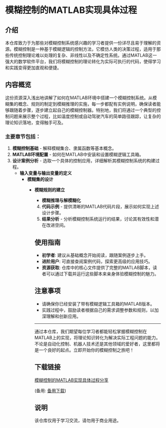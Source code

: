 # 模糊控制的MATLAB实现具体过程

## 介绍

本仓库致力于为那些对模糊控制系统感兴趣的学习者提供一份详尽且易于理解的资源。模糊控制是一种基于模糊逻辑的控制方法，它模仿人类的决策过程，适用于那些传统控制理论难以处理的复杂、非线性以及不确定性系统。通过MATLAB这一强大的数学软件平台，我们将模糊控制的理论转化为实际可执行的代码，使得学习和实践变得更加直观和便捷。

## 内容概览

这份资源深入浅出地讲解了如何在MATLAB环境中搭建一个模糊控制系统。从模糊集的概念、规则的制定到模糊推理的实施，每一步都配有实例说明，确保读者能够跟随着步骤，逐步建立起自己的模糊控制器。特别地，我们将通过一个典型的控制问题来展示整个过程，比如温度控制或自动驾驶汽车的简单路径跟踪，让复杂的理论知识落地，变得触手可及。

### 主要章节包括：

1. **模糊控制基础** - 解释模糊集合、隶属函数等基本概念。
2. **MATLAB环境配置** - 如何在MATLAB中安装和设置模糊逻辑工具箱。
3. **设计案例分析** - 选取一个具体的控制应用，详细解析其模糊控制系统的构建过程。
   - **输入变量与输出变量的定义**
      - **模糊集的设计**
         - **模糊规则的建立**
            - **模糊推理与解模糊化**
            4. **代码示例** - 提供清晰的MATLAB代码片段，展示如何实现上述设计步骤。
            5. **结果分析** - 分析模糊控制系统运行的结果，讨论其有效性和潜在改进空间。

            ## 使用指南

            - **初学者**: 建议从基础概念开始阅读，跟随案例逐步上手。
            - **进阶用户**: 可直接查阅案例代码，探索更高级的应用技巧。
            - **资源获取**: 仓库中的核心文件提供了完整的MATLAB脚本，读者可以通过下载并运行这些脚本来亲身体验模糊控制的魅力。

            ## 注意事项

            - 请确保你已经安装了带有模糊逻辑工具箱的MATLAB版本。
            - 实践过程中，鼓励读者根据自己的需求调整参数和规则，以加深理解和创新应用。

            ---

            通过本仓库，我们期望每位学习者都能轻松掌握模糊控制在MATLAB上的实现，将理论知识转化为解决实际工程问题的能力。不论是自动化控制、机器人技术还是其他领域的爱好者，这里都将是一个良好的起点。立即开始你的模糊控制之旅吧！

            ## 下载链接
            [模糊控制的MATLAB实现具体过程分享](https://pan.quark.cn/s/0fdadc9cf357) 

            (备用: [备用下载](https://pan.baidu.com/s/1m06LKUMQJAEo6_6mCcxLMQ?pwd=1234))

            ## 说明

            该仓库仅用于学习交流，请勿用于商业用途。
